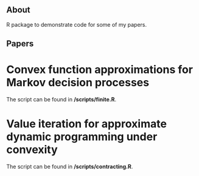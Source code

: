 ## About

R package to demonstrate code for some of my papers.

## Papers

# Convex function approximations for Markov decision processes

The script can be found in **/scripts/finite.R**.

# Value iteration for approximate dynamic programming under convexity

The script can be found in **/scripts/contracting.R**.
